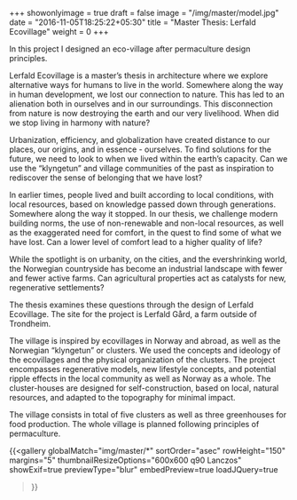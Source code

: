 +++
showonlyimage = true
draft = false
image = "/img/master/model.jpg"
date = "2016-11-05T18:25:22+05:30"
title = "Master Thesis: Lerfald Ecovillage"
weight = 0
+++
<!--more-->
 
In this project I designed an eco-village after permaculture design principles.

Lerfald Ecovillage is a master’s thesis in architecture where we explore alternative ways for humans to live in the world. Somewhere along the way in human development, we lost our connection to nature. This has led to an alienation both in ourselves and in our surroundings. This disconnection from nature is now destroying the earth and our very livelihood. When did we stop living in harmony with nature?

Urbanization, efficiency, and globalization have created distance to our places, our origins, and in essence - ourselves. To find solutions for the future, we need to look to when we lived within the earth’s capacity. Can we use the “klyngetun” and village communities of the past as inspiration to rediscover the sense of belonging that we have lost? 

In earlier times, people lived and built according to local conditions, with local resources, based on knowledge passed down through generations. Somewhere along the way it stopped. In our thesis, we challenge modern building norms, the use of non-renewable and non-local resources, as well as the exaggerated need for comfort, in the quest to find some of what we have lost. Can a lower level of comfort lead to a higher quality of life?

While the spotlight is on urbanity, on the cities, and the evershrinking world, the Norwegian countryside has become an industrial landscape with fewer and fewer active farms. Can agricultural properties act as catalysts for new, regenerative settlements?

The thesis examines these questions through the design of Lerfald Ecovillage. The site for the project is Lerfald Gård, a farm outside of Trondheim.

The village is inspired by ecovillages in Norway and abroad, as well as the Norwegian “klyngetun” or clusters. We used the concepts and ideology of the ecovillages and the physical organization of the clusters. The project encompasses regenerative models, new lifestyle concepts, and potential ripple effects in the local community as well as Norway as a whole. The cluster-houses are designed for self-construction, based on local, natural resources, and adapted to the topography for minimal impact.

The village consists in total of five clusters as well as three greenhouses for food production. The whole village
is planned following principles of permaculture.

{{<gallery
    globalMatch="img/master/*"
    sortOrder="asec"
    rowHeight="150"
    margins="5"
    thumbnailResizeOptions="600x600 q90 Lanczos"
    showExif=true
    previewType="blur"
    embedPreview=true
    loadJQuery=true
>}}
